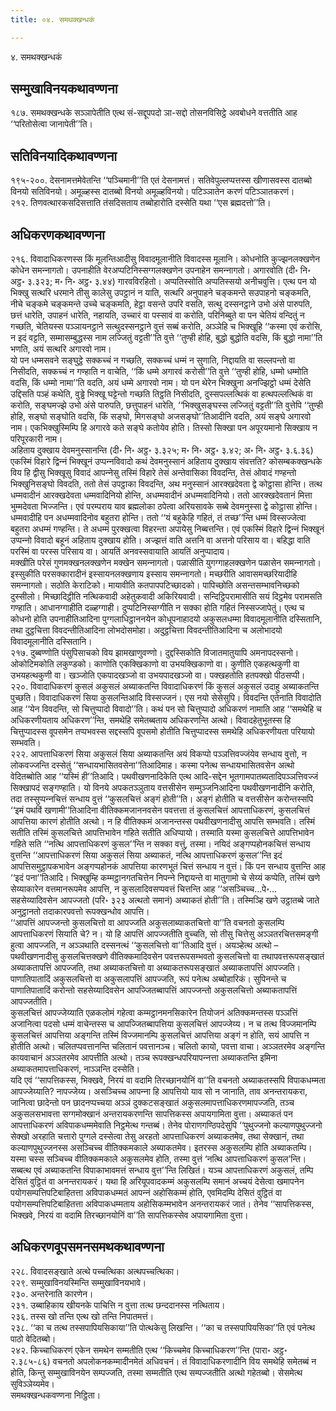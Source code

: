 ```yaml
---
title: ०४. समथक्खन्धकं

---
```

४. समथक्खन्धकं  


## सम्मुखाविनयकथावण्णना

१८७. समथक्खन्धके सञ्‍ञापेतीति एत्थ सं-सद्दूपपदो ञा-सद्दो तोसनविसिट्ठे अवबोधने वत्ततीति आह ‘‘परितोसेत्वा जानापेती’’ति।  


## सतिविनयादिकथावण्णना

१९५-२००. देसनामत्तमेवेतन्ति ‘‘पञ्‍चिमानी’’ति एतं देसनामत्तं। सतिवेपुल्‍लप्पत्तस्स खीणासवस्स दातब्बो विनयो सतिविनयो। अमूळ्हस्स दातब्बो विनयो अमूळ्हविनयो। पटिञ्‍ञातेन करणं पटिञ्‍ञातकरणं।  
२१२. तिणवत्थारकसदिसत्ताति तंसदिसताय तब्बोहारोति दस्सेति यथा ‘‘एस ब्रह्मदत्तो’’ति।  


## अधिकरणकथावण्णना

२१६. विवादाधिकरणस्स किं मूलन्तिआदीसु विवादमूलानीति विवादस्स मूलानि। कोधनोति कुज्झनलक्खणेन कोधेन समन्‍नागतो। उपनाहीति वेरअप्पटिनिस्सग्गलक्खणेन उपनाहेन समन्‍नागतो। अगारवोति (दी॰ नि॰ अट्ठ॰ ३.३२३; म॰ नि॰ अट्ठ॰ ३.४४) गारवविरहितो। अप्पतिस्सोति अप्पतिस्सयो अनीचवुत्ति। एत्थ पन यो भिक्खु सत्थरि धरमाने तीसु कालेसु उपट्ठानं न याति, सत्थरि अनुपाहने चङ्कमन्ते सउपाहनो चङ्कमति, नीचे चङ्कमे चङ्कमन्ते उच्‍चे चङ्कमति, हेट्ठा वसन्ते उपरि वसति, सत्थु दस्सनट्ठाने उभो अंसे पारुपति, छत्तं धारेति, उपाहनं धारेति, नहायति, उच्‍चारं वा पस्सावं वा करोति, परिनिब्बुते वा पन चेतियं वन्दितुं न गच्छति, चेतियस्स पञ्‍ञायनट्ठाने सत्थुदस्सनट्ठाने वुत्तं सब्बं करोति, अञ्‍ञेहि च भिक्खूहि ‘‘कस्मा एवं करोसि, न इदं वट्टति, सम्मासम्बुद्धस्स नाम लज्‍जितुं वट्टती’’ति वुत्ते ‘‘तुण्ही होहि, बुद्धो बुद्धोति वदसि, किं बुद्धो नामा’’ति भणति, अयं सत्थरि अगारवो नाम।  
यो पन धम्मसवने सङ्घुट्ठे सक्‍कच्‍चं न गच्छति, सक्‍कच्‍चं धम्मं न सुणाति, निद्दायति वा सल्‍लपन्तो वा निसीदति, सक्‍कच्‍चं न गण्हाति न वाचेति, ‘‘किं धम्मे अगारवं करोसी’’ति वुत्ते ‘‘तुण्ही होहि, धम्मो धम्मोति वदसि, किं धम्मो नामा’’ति वदति, अयं धम्मे अगारवो नाम। यो पन थेरेन भिक्खुना अनज्झिट्ठो धम्मं देसेति उद्दिसति पञ्हं कथेति, वुड्ढे भिक्खू घट्टेन्तो गच्छति तिट्ठति निसीदति, दुस्सपल्‍लत्थिकं वा हत्थपल्‍लत्थिकं वा करोति, सङ्घमज्झे उभो अंसे पारुपति, छत्तुपाहनं धारेति, ‘‘भिक्खुसङ्घस्स लज्‍जितुं वट्टती’’ति वुत्तेपि ‘‘तुण्ही होहि, सङ्घो सङ्घोति वदसि, किं सङ्घो, मिगसङ्घो अजसङ्घो’’तिआदीनि वदति, अयं सङ्घे अगारवो नाम। एकभिक्खुस्मिम्पि हि अगारवे कते सङ्घे कतोयेव होति। तिस्सो सिक्खा पन अपूरयमानो सिक्खाय न परिपूरकारी नाम।  
अहिताय दुक्खाय देवमनुस्सानन्ति (दी॰ नि॰ अट्ठ॰ ३.३२५; म॰ नि॰ अट्ठ॰ ३.४२; अ॰ नि॰ अट्ठ॰ ३.६.३६) एकस्मिं विहारे द्विन्‍नं भिक्खूनं उप्पन्‍नविवादो कथं देवमनुस्सानं अहिताय दुक्खाय संवत्तति? कोसम्बकक्खन्धके विय हि द्वीसु भिक्खूसु विवादं आपन्‍नेसु तस्मिं विहारे तेसं अन्तेवासिका विवदन्ति, तेसं ओवादं गण्हन्तो भिक्खुनिसङ्घो विवदति, ततो तेसं उपट्ठाका विवदन्ति, अथ मनुस्सानं आरक्खदेवता द्वे कोट्ठासा होन्ति। तत्थ धम्मवादीनं आरक्खदेवता धम्मवादिनियो होन्ति, अधम्मवादीनं अधम्मवादिनियो। ततो आरक्खदेवतानं मित्ता भुम्मदेवता भिज्‍जन्ति। एवं परम्पराय याव ब्रह्मलोका ठपेत्वा अरियसावके सब्बे देवमनुस्सा द्वे कोट्ठासा होन्ति। धम्मवादीहि पन अधम्मवादिनोव बहुतरा होन्ति। ततो ‘‘यं बहुकेहि गहितं, तं तच्छ’’न्ति धम्मं विस्सज्‍जेत्वा बहुतरा अधम्मं गण्हन्ति। ते अधम्मं पुरक्खत्वा विहरन्ता अपायेसु निब्बत्तन्ति। एवं एकस्मिं विहारे द्विन्‍नं भिक्खूनं उप्पन्‍नो विवादो बहूनं अहिताय दुक्खाय होति। अज्झत्तं वाति अत्तनि वा अत्तनो परिसाय वा। बहिद्धा वाति परस्मिं वा परस्स परिसाय वा। आयतिं अनवस्सवायाति आयतिं अनुप्पादाय।  
मक्खीति परेसं गुणमक्खनलक्खणेन मक्खेन समन्‍नागतो। पळासीति युगग्गाहलक्खणेन पळासेन समन्‍नागतो। इस्सुकीति परसक्‍कारादीनं इस्सायनलक्खणाय इस्साय समन्‍नागतो। मच्छरीति आवासमच्छरियादीहि समन्‍नागतो। सठोति केराटिको। मायावीति कतपापपटिच्छादको। पापिच्छोति असन्तसम्भावनिच्छको दुस्सीलो। मिच्छादिट्ठीति नत्थिकवादी अहेतुकवादी अकिरियवादी। सन्दिट्ठिपरामासीति सयं दिट्ठमेव परामसति गण्हाति। आधानग्गाहीति दळ्हग्गाही। दुप्पटिनिस्सग्गीति न सक्‍का होति गहितं निस्सज्‍जापेतुं। एत्थ च कोधनो होति उपनाहीतिआदिना पुग्गलाधिट्ठाननयेन कोधूपनाहादयो अकुसलधम्मा विवादमूलानीति दस्सितानि, तथा दुट्ठचित्ता विवदन्तीतिआदिना लोभदोसमोहा। अदुट्ठचित्ता विवदन्तीतिआदिना च अलोभादयो विवादमूलानीति दस्सितानि।  
२१७. दुब्बण्णोति पंसुपिसाचको विय झामखाणुवण्णो। दुद्दस्सिकोति विजातमातुयापि अमनापदस्सनो। ओकोटिमकोति लकुण्डको। काणोति एकक्खिकाणो वा उभयक्खिकाणो वा। कुणीति एकहत्थकुणी वा उभयहत्थकुणी वा। खञ्‍जोति एकपादखञ्‍जो वा उभयपादखञ्‍जो वा। पक्खहतोति हतपक्खो पीठसप्पी।  
२२०. विवादाधिकरणं कुसलं अकुसलं अब्याकतन्ति विवादाधिकरणं किं कुसलं अकुसलं उदाहु अब्याकतन्ति पुच्छति। विवादाधिकरणं सिया कुसलन्तिआदि विस्सज्‍जनं। एस नयो सेसेसुपि। विवदन्ति एतेनाति विवादोति आह ‘‘येन विवदन्ति, सो चित्तुप्पादो विवादो’’ति। कथं पन सो चित्तुप्पादो अधिकरणं नामाति आह ‘‘समथेहि च अधिकरणीयताय अधिकरण’’न्ति, समथेहि समेतब्बताय अधिकरणन्ति अत्थो। विवादहेतुभूतस्स हि चित्तुप्पादस्स वूपसमेन तप्पभवस्स सद्दस्सपि वूपसमो होतीति चित्तुप्पादस्स समथेहि अधिकरणीयता परियायो सम्भवति।  
२२२. आपत्ताधिकरणं सिया अकुसलं सिया अब्याकतन्ति अयं विकप्पो पञ्‍ञत्तिवज्‍जंयेव सन्धाय वुत्तो, न लोकवज्‍जन्ति दस्सेतुं ‘‘सन्धायभासितवसेना’’तिआदिमाह। कस्मा पनेत्थ सन्धायभासितवसेन अत्थो वेदितब्बोति आह ‘‘यस्मिं ही’’तिआदि। पथवीखणनादिकेति एत्थ आदि-सद्देन भूतगामपातब्यतादिपञ्‍ञत्तिवज्‍जं सिक्खापदं सङ्गण्हाति। यो विनये अपकतञ्‍ञुताय वत्तसीसेन सम्मुञ्‍जनिआदिना पथवीखणनादीनि करोति, तदा तस्सुप्पन्‍नचित्तं सन्धाय वुत्तं ‘‘कुसलचित्तं अङ्गं होती’’ति। अङ्गं होतीति च वत्तसीसेन करोन्तस्सपि ‘‘इमं पथविं खणामी’’तिआदिना वीतिक्‍कमजाननवसेन पवत्तत्ता तं कुसलचित्तं आपत्ताधिकरणं, कुसलचित्तं आपत्तिया कारणं होतीति अत्थो। न हि वीतिक्‍कमं अजानन्तस्स पथवीखणनादीसु आपत्ति सम्भवति। तस्मिं सतीति तस्मिं कुसलचित्ते आपत्तिभावेन गहिते सतीति अधिप्पायो। तस्माति यस्मा कुसलचित्ते आपत्तिभावेन गहिते सति ‘‘नत्थि आपत्ताधिकरणं कुसल’’न्ति न सक्‍का वत्तुं, तस्मा। नयिदं अङ्गप्पहोनकचित्तं सन्धाय वुत्तन्ति ‘‘आपत्ताधिकरणं सिया अकुसलं सिया अब्याकतं, नत्थि आपत्ताधिकरणं कुसल’’न्ति इदं आपत्तिसमुट्ठापकभावेन अङ्गप्पहोनकं आपत्तिया कारणभूतं चित्तं सन्धाय न वुत्तं। किं पन सन्धाय वुत्तन्ति आह ‘‘इदं पना’’तिआदि। भिक्खुम्हि कम्मट्ठानगतचित्तेन निपन्‍ने निद्दायन्ते वा मातुगामो चे सेय्यं कप्पेति, तस्मिं खणे सेय्याकारेन वत्तमानरूपमेव आपत्ति, न कुसलादिवसप्पवत्तं चित्तन्ति आह ‘‘असञ्‍चिच्‍च…पे॰… सहसेय्यादिवसेन आपज्‍जतो (परि॰ ३२३ अत्थतो समानं) अब्याकतं होती’’ति। तस्मिञ्हि खणे उट्ठातब्बे जाते अनुट्ठानतो तदाकारपवत्तो रूपक्खन्धोव आपत्ति।  
‘‘आपत्तिं आपज्‍जन्तो कुसलचित्तो वा आपज्‍जति अकुसलाब्याकतचित्तो वा’’ति वचनतो कुसलम्पि आपत्ताधिकरणं सियाति चे? न। यो हि आपत्तिं आपज्‍जतीति वुच्‍चति, सो तीसु चित्तेसु अञ्‍ञतरचित्तसमङ्गी हुत्वा आपज्‍जति, न अञ्‍ञथाति दस्सनत्थं ‘‘कुसलचित्तो वा’’तिआदि वुत्तं। अयञ्हेत्थ अत्थो – पथवीखणनादीसु कुसलचित्तक्खणे वीतिक्‍कमादिवसेन पवत्तरूपसम्भवतो कुसलचित्तो वा तथापवत्तरूपसङ्खातं अब्याकतापत्तिं आपज्‍जति, तथा अब्याकतचित्तो वा अब्याकतरूपसङ्खातं अब्याकतापत्तिं आपज्‍जति। पाणातिपातादिं अकुसलचित्तो वा अकुसलापत्तिं आपज्‍जति, रूपं पनेत्थ अब्बोहारिकं। सुपिनन्ते च पाणातिपातादिं करोन्तो सहसेय्यादिवसेन आपज्‍जितब्बापत्तिं आपज्‍जन्तो अकुसलचित्तो अब्याकतापत्तिं आपज्‍जतीति।  
कुसलचित्तं आपज्‍जेय्याति एळकलोमं गहेत्वा कम्मट्ठानमनसिकारेन तियोजनं अतिक्‍कमन्तस्स पञ्‍ञत्तिं अजानित्वा पदसो धम्मं वाचेन्तस्स च आपज्‍जितब्बापत्तिया कुसलचित्तं आपज्‍जेय्य। न च तत्थ विज्‍जमानम्पि कुसलचित्तं आपत्तिया अङ्गन्ति तस्मिं विज्‍जमानम्पि कुसलचित्तं आपत्तिया अङ्गं न होति, सयं आपत्ति न होतीति अत्थो। चलितप्पवत्तानन्ति चलितानं पवत्तानञ्‍च। चलितो कायो, पवत्ता वाचा। अञ्‍ञतरमेव अङ्गन्ति कायवाचानं अञ्‍ञतरमेव आपत्तीति अत्थो। तञ्‍च रूपक्खन्धपरियापन्‍नत्ता अब्याकतन्ति इमिना अब्याकतमापत्ताधिकरणं, नाञ्‍ञन्ति दस्सेति।  
यदि एवं ‘‘सापत्तिकस्स, भिक्खवे, निरयं वा वदामि तिरच्छानयोनिं वा’’ति वचनतो अब्याकतस्सपि विपाकधम्मता आपज्‍जेय्याति? नापज्‍जेय्य। असञ्‍चिच्‍च आपन्‍ना हि आपत्तियो याव सो न जानाति, ताव अनन्तरायकरा, जानित्वा छादेन्तो पन छादनप्पच्‍चया अञ्‍ञं दुक्‍कटसङ्खातं अकुसलमापत्ताधिकरणमापज्‍जति, तञ्‍च अकुसलसभावत्ता सग्गमोक्खानं अन्तरायकरणन्ति सापत्तिकस्स अपायगामिता वुत्ता। अब्याकतं पन आपत्ताधिकरणं अविपाकधम्ममेवाति निट्ठमेत्थ गन्तब्बं। तेनेव पोराणगण्ठिपदेसुपि ‘‘पुथुज्‍जनो कल्याणपुथुज्‍जनो सेक्खो अरहाति चत्तारो पुग्गले दस्सेत्वा तेसु अरहतो आपत्ताधिकरणं अब्याकतमेव, तथा सेक्खानं, तथा कल्याणपुथुज्‍जनस्स असञ्‍चिच्‍च वीतिक्‍कमकाले अब्याकतमेव। इतरस्स अकुसलम्पि होति अब्याकतम्पि। यस्मा चस्स सञ्‍चिच्‍च वीतिक्‍कमकाले अकुसलमेव होति, तस्मा वुत्तं ‘नत्थि आपत्ताधिकरणं कुसल’न्ति। सब्बत्थ एवं अब्याकतन्ति विपाकाभावमत्तं सन्धाय वुत्त’’न्ति लिखितं। यञ्‍च आपत्ताधिकरणं अकुसलं, तम्पि देसितं वुट्ठितं वा अनन्तरायकरं। यथा हि अरियूपवादकम्मं अकुसलम्पि समानं अच्‍चयं देसेत्वा खमापनेन पयोगसम्पत्तिपटिबाहितत्ता अविपाकधम्मतं आपन्‍नं अहोसिकम्मं होति, एवमिदम्पि देसितं वुट्ठितं वा पयोगसम्पत्तिपटिबाहितत्ता अविपाकधम्मताय अहोसिकम्मभावेन अनन्तरायकरं जातं। तेनेव ‘‘सापत्तिकस्स, भिक्खवे, निरयं वा वदामि तिरच्छानयोनिं वा’’ति सापत्तिकस्सेव अपायगामिता वुत्ता।  


## अधिकरणवूपसमनसमथकथावण्णना

२२८. विवादसङ्खाते अत्थे पच्‍चत्थिका अत्थपच्‍चत्थिका।  
२२९. सम्मुखाविनयस्मिन्ति सम्मुखाविनयभावे।  
२३०. अन्तरेनाति कारणेन।  
२३१. उब्बाहिकाय खीयनके पाचित्ति न वुत्ता तत्थ छन्ददानस्स नत्थिताय।  
२३६. तस्स खो तन्ति एत्थ खो तन्ति निपातमत्तं।  
२३८. ‘‘का च तत्थ तस्सपापियसिकाया’’ति पोत्थकेसु लिखन्ति। ‘‘का च तस्सपापियसिका’’ति एवं पनेत्थ पाठो वेदितब्बो।  
२४२. किच्‍चाधिकरणं एकेन समथेन सम्मतीति एत्थ ‘‘किच्‍चमेव किच्‍चाधिकरण’’न्ति (पारा॰ अट्ठ॰ २.३८५-८६) वचनतो अपलोकनकम्मादीनमेतं अधिवचनं। तं विवादाधिकरणादीनि विय समथेहि समेतब्बं न होति, किन्तु सम्मुखाविनयेन सम्पज्‍जति, तस्मा सम्मतीति एत्थ सम्पज्‍जतीति अत्थो गहेतब्बो। सेसमेत्थ सुविञ्‍ञेय्यमेव।  
समथक्खन्धकवण्णना निट्ठिता।  